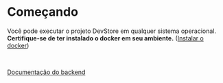 
# Começando 

Você pode executar o projeto DevStore em qualquer sistema operacional. **Certifique-se de ter instalado o docker em seu ambiente.** ([Instalar o docker](https://docs.docker.com/get-docker/))


<br/>

[Documentação do backend](./API/README.md)